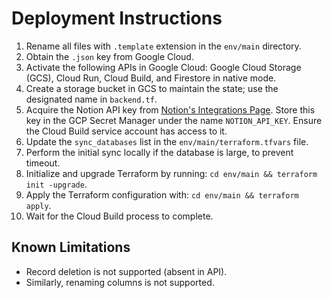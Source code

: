# Deployment Instructions

1. Rename all files with `.template` extension in the `env/main` directory.
2. Obtain the `.json` key from Google Cloud.
3. Activate the following APIs in Google Cloud: Google Cloud Storage (GCS), Cloud Run, Cloud Build, and Firestore in native mode.
4. Create a storage bucket in GCS to maintain the state; use the designated name in `backend.tf`.
5. Acquire the Notion API key from [Notion's Integrations Page](https://www.notion.so/my-integrations). Store this key in the GCP Secret Manager under the name `NOTION_API_KEY`. Ensure the Cloud Build service account has access to it.
6. Update the `sync_databases` list in the `env/main/terraform.tfvars` file.
7. Perform the initial sync locally if the database is large, to prevent timeout.
8. Initialize and upgrade Terraform by running: `cd env/main && terraform init -upgrade`.
9. Apply the Terraform configuration with: `cd env/main && terraform apply`.
10. Wait for the Cloud Build process to complete.

## Known Limitations

- Record deletion is not supported (absent in API).
- Similarly, renaming columns is not supported.
